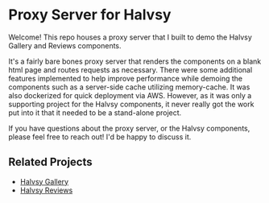 # Proxy Server for Halvsy

Welcome!  This repo houses a proxy server that I built to demo the Halvsy Gallery and Reviews components.

It's a fairly bare bones proxy server that renders the components on a blank html page and routes requests as necessary.  There were some additional features implemented to help improve performance while demoing the components such as a server-side cache utilizing memory-cache.  It was also dockerized for quick deployment via AWS.  However, as it was only a supporting project for the Halvsy components, it never really got the work put into it that it needed to be a stand-alone project.

If you have questions about the proxy server, or the Halvsy components, please feel free to reach out!  I'd be happy to discuss it.

## Related Projects

  - [Halvsy Gallery](https://github.com/teamchupacabramcthundercats/Halvsy-gallery)
  - [Halvsy Reviews](https://github.com/teamchupacabramcthundercats/etsy-reviews)

